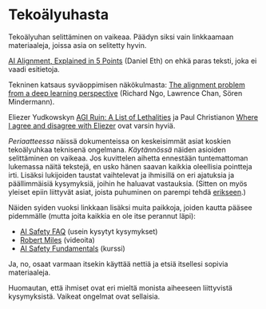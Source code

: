 # Tekoälyuhasta

Tekoälyuhan selittäminen on vaikeaa. Päädyn siksi vain linkkaamaan materiaaleja, joissa asia on selitetty hyvin.

[AI Alignment, Explained in 5 Points](https://medium.com/@daniel_eth/ai-alignment-explained-in-5-points-95e7207300e3) (Daniel Eth) on ehkä paras teksti, joka ei vaadi esitietoja.

Tekninen katsaus syväoppimisen näkökulmasta: [The alignment problem from a deep learning perspective](https://arxiv.org/abs/2209.00626) (Richard Ngo, Lawrence Chan, Sören Mindermann).

Eliezer Yudkowskyn [AGI Ruin: A List of Lethalities](https://www.alignmentforum.org/posts/uMQ3cqWDPHhjtiesc/agi-ruin-a-list-of-lethalities) ja Paul Christianon [Where I agree and disagree with Eliezer](https://www.alignmentforum.org/posts/CoZhXrhpQxpy9xw9y/where-i-agree-and-disagree-with-eliezer) ovat varsin hyviä.

*Periaatteessa* näissä dokumenteissa on keskeisimmät asiat koskien tekoälyuhkaa teknisenä ongelmana. *Käytännössä* näiden asioiden selittäminen on vaikeaa. Jos kuvittelen aihetta ennestään tuntemattoman lukemassa näitä tekstejä, en usko hänen saavan kaikkia oleellisia pointteja irti. Lisäksi lukijoiden taustat vaihtelevat ja ihmisillä on eri ajatuksia ja päällimmäisiä kysymyksiä, joihin he haluavat vastauksia. (Sitten on myös yleiset epiin liittyvät asiat, joista puhuminen on parempi tehdä [erikseen](https://ollij.fi/epi/).)

Näiden syiden vuoksi linkkaan lisäksi muita paikkoja, joiden kautta pääsee pidemmälle (mutta joita kaikkia en ole itse perannut läpi):

- [AI Safety FAQ](https://aisafety.info/) (usein kysytyt kysymykset)
- [Robert Miles](https://www.youtube.com/@RobertMilesAI) (videoita)
- [AI Safety Fundamentals](https://course.aisafetyfundamentals.com/alignment) (kurssi)

Ja, no, osaat varmaan itsekin käyttää nettiä ja etsiä itsellesi sopivia materiaaleja.

Huomautan, että ihmiset ovat eri mieltä monista aiheeseen liittyvistä kysymyksistä. Vaikeat ongelmat ovat sellaisia.
